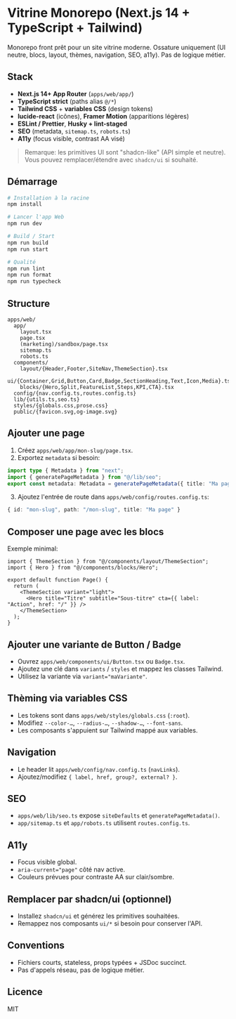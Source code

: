 # Vitrine Monorepo (Next.js 14 + TypeScript + Tailwind)

Monorepo front prêt pour un site vitrine moderne. Ossature uniquement (UI neutre, blocs, layout, thèmes, navigation, SEO, a11y). Pas de logique métier.

## Stack
- **Next.js 14+ App Router** (`apps/web/app/`)
- **TypeScript strict** (paths alias `@/*`)
- **Tailwind CSS** + **variables CSS** (design tokens)
- **lucide-react** (icônes), **Framer Motion** (apparitions légères)
- **ESLint / Prettier**, **Husky + lint-staged**
- **SEO** (metadata, `sitemap.ts`, `robots.ts`)
- **A11y** (focus visible, contrast AA visé)

> Remarque: les primitives UI sont "shadcn-like" (API simple et neutre). Vous pouvez remplacer/étendre avec `shadcn/ui` si souhaité.

## Démarrage
```bash
# Installation à la racine
npm install

# Lancer l'app Web
npm run dev

# Build / Start
npm run build
npm run start

# Qualité
npm run lint
npm run format
npm run typecheck
```

## Structure
```
apps/web/
  app/
    layout.tsx
    page.tsx
    (marketing)/sandbox/page.tsx
    sitemap.ts
    robots.ts
  components/
    layout/{Header,Footer,SiteNav,ThemeSection}.tsx
    ui/{Container,Grid,Button,Card,Badge,SectionHeading,Text,Icon,Media}.tsx
    blocks/{Hero,Split,FeatureList,Steps,KPI,CTA}.tsx
  config/{nav.config.ts,routes.config.ts}
  lib/{utils.ts,seo.ts}
  styles/{globals.css,prose.css}
  public/{favicon.svg,og-image.svg}
```

## Ajouter une page
1. Créez `apps/web/app/mon-slug/page.tsx`.
2. Exportez `metadata` si besoin:
```ts
import type { Metadata } from "next";
import { generatePageMetadata } from "@/lib/seo";
export const metadata: Metadata = generatePageMetadata({ title: "Ma page", description: "…" });
```
3. Ajoutez l'entrée de route dans `apps/web/config/routes.config.ts`:
```ts
{ id: "mon-slug", path: "/mon-slug", title: "Ma page" }
```

## Composer une page avec les blocs
Exemple minimal:
```tsx
import { ThemeSection } from "@/components/layout/ThemeSection";
import { Hero } from "@/components/blocks/Hero";

export default function Page() {
  return (
    <ThemeSection variant="light">
      <Hero title="Titre" subtitle="Sous-titre" cta={{ label: "Action", href: "/" }} />
    </ThemeSection>
  );
}
```

## Ajouter une variante de Button / Badge
- Ouvrez `apps/web/components/ui/Button.tsx` ou `Badge.tsx`.
- Ajoutez une clé dans `variants` / `styles` et mappez les classes Tailwind.
- Utilisez la variante via `variant="maVariante"`.

## Thèming via variables CSS
- Les tokens sont dans `apps/web/styles/globals.css` (`:root`).
- Modifiez `--color-…`, `--radius-…`, `--shadow-…`, `--font-sans`.
- Les composants s'appuient sur Tailwind mappé aux variables.

## Navigation
- Le header lit `apps/web/config/nav.config.ts` (`navLinks`).
- Ajoutez/modifiez `{ label, href, group?, external? }`.

## SEO
- `apps/web/lib/seo.ts` expose `siteDefaults` et `generatePageMetadata()`.
- `app/sitemap.ts` et `app/robots.ts` utilisent `routes.config.ts`.

## A11y
- Focus visible global.
- `aria-current="page"` côté nav active.
- Couleurs prévues pour contraste AA sur clair/sombre.

## Remplacer par shadcn/ui (optionnel)
- Installez `shadcn/ui` et générez les primitives souhaitées.
- Remappez nos composants `ui/*` si besoin pour conserver l'API.

## Conventions
- Fichiers courts, stateless, props typées + JSDoc succinct.
- Pas d'appels réseau, pas de logique métier.

## Licence
MIT
